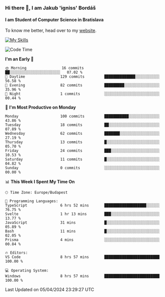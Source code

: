 ### Hi there 👋, I am Jakub 'igniss' Bordáš

#### I am Student of Computer Science in Bratislava
To know me better, head over to my [website](https://bordas.sk).

[![My Skills](https://skillicons.dev/icons?i=js,html,css,figma,svelte,java,kotlin,python,postgresql,typescript,nest,nodejs)](https://bordas.sk)


<!--START_SECTION:waka-->
![Code Time](http://img.shields.io/badge/Code%20Time-1%2C458%20hrs%2051%20mins-blue)

**I'm an Early 🐤** 

```text
🌞 Morning                16 commits          ██░░░░░░░░░░░░░░░░░░░░░░░   07.02 % 
🌆 Daytime                129 commits         ██████████████░░░░░░░░░░░   56.58 % 
🌃 Evening                82 commits          █████████░░░░░░░░░░░░░░░░   35.96 % 
🌙 Night                  1 commits           ░░░░░░░░░░░░░░░░░░░░░░░░░   00.44 % 
```
📅 **I'm Most Productive on Monday** 

```text
Monday                   100 commits         ███████████░░░░░░░░░░░░░░   43.86 % 
Tuesday                  18 commits          ██░░░░░░░░░░░░░░░░░░░░░░░   07.89 % 
Wednesday                62 commits          ███████░░░░░░░░░░░░░░░░░░   27.19 % 
Thursday                 13 commits          █░░░░░░░░░░░░░░░░░░░░░░░░   05.70 % 
Friday                   24 commits          ███░░░░░░░░░░░░░░░░░░░░░░   10.53 % 
Saturday                 11 commits          █░░░░░░░░░░░░░░░░░░░░░░░░   04.82 % 
Sunday                   0 commits           ░░░░░░░░░░░░░░░░░░░░░░░░░   00.00 % 
```


📊 **This Week I Spent My Time On** 

```text
🕑︎ Time Zone: Europe/Budapest

💬 Programming Languages: 
TypeScript               6 hrs 52 mins       ███████████████████░░░░░░   76.75 % 
Svelte                   1 hr 13 mins        ███░░░░░░░░░░░░░░░░░░░░░░   13.77 % 
JavaScript               31 mins             █░░░░░░░░░░░░░░░░░░░░░░░░   05.89 % 
Bash                     11 mins             █░░░░░░░░░░░░░░░░░░░░░░░░   02.05 % 
Prisma                   4 mins              ░░░░░░░░░░░░░░░░░░░░░░░░░   00.84 % 

🔥 Editors: 
VS Code                  8 hrs 57 mins       █████████████████████████   100.00 % 

💻 Operating System: 
Windows                  8 hrs 57 mins       █████████████████████████   100.00 % 
```


 Last Updated on 05/04/2024 23:29:27 UTC
<!--END_SECTION:waka-->
